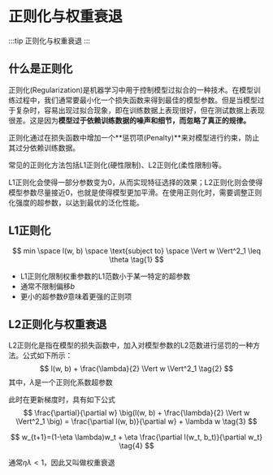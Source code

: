 # 正则化与权重衰退

:::tip
正则化与权重衰退
:::

## 什么是正则化

正则化(Regularization)是机器学习中用于控制模型过拟合的一种技术。在模型训练过程中，我们通常要最小化一个损失函数来得到最佳的模型参数。但是当模型过于复杂时，容易出现过拟合现象，即在训练数据上表现很好，但在测试数据上表现很差。这是因为**模型过于依赖训练数据的噪声和细节，而忽略了真正的规律。**

正则化通过在损失函数中增加一个**惩罚项(Penalty)**来对模型进行约束，防止其过分依赖训练数据。

常见的正则化方法包括L1正则化(硬性限制)、L2正则化(柔性限制)等。

L1正则化会使得一部分参数变为0，从而实现特征选择的效果；L2正则化则会使得模型参数尽量接近0，也就是使得模型更加平滑。在使用正则化时，需要调整正则化强度的超参数，以达到最优的泛化性能。

## L1正则化

$$
min \space l(w, b) \space \text{subject to} \space \Vert w \Vert^2_1 \leq \theta \tag{1}
$$

- L1正则化限制权重参数的L1范数小于某一特定的超参数
- 通常不限制偏移$b$
- 更小的超参数$\theta$意味着更强的正则项

## L2正则化与权重衰退

L2正则化是指在模型的损失函数中，加入对模型参数的L2范数进行惩罚的一种方法。公式如下所示：
$$
l(w, b) + \frac{\lambda}{2} \Vert w \Vert^2_1 \tag{2}
$$
其中，$\lambda$是一个正则化系数超参数

此时在更新梯度时，具有如下公式
$$
\frac{\partial}{\partial w} \big(l(w, b) + \frac{\lambda}{2} \Vert w \Vert^2_1 \big) = \frac{\partial l(w, b)}{\partial w} + \lambda w \tag{3}
$$

$$
w_{t+1}=(1-\eta \lambda)w_t + \eta \frac{\partial l(w_t, b_t)}{\partial w_t} \tag{4}
$$

通常$\eta \lambda < 1$，因此又叫做权重衰退
